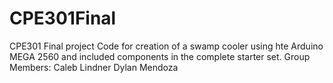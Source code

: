 # CPE301Final
CPE301 Final project 
Code for creation of a swamp cooler using hte Arduino MEGA 2560 and included components in the complete starter set.
Group Members:
Caleb Lindner
Dylan Mendoza
